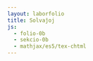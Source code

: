 ```yaml
---
layout: laborfolio
title: Solvaĵoj
js:
  - folio-0b
  - sekcio-0b 
  - mathjax/es5/tex-chtml
---
```



<!-- https://de.wikipedia.org/wiki/L%C3%B6sung_(Chemie)#Trennung -->
